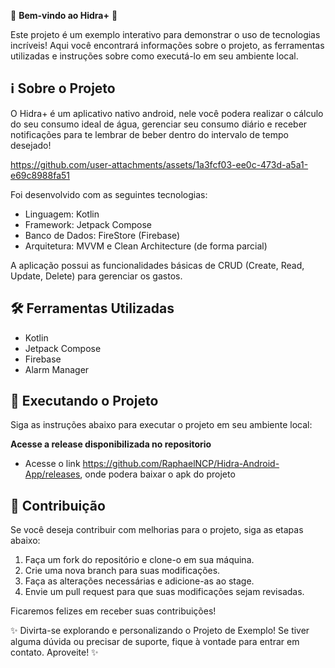 🎉 **Bem-vindo ao Hidra+** 🚀

Este projeto é um exemplo interativo para demonstrar o uso de tecnologias incríveis! Aqui você encontrará informações sobre o projeto, as ferramentas utilizadas e instruções sobre como executá-lo em seu ambiente local.

## ℹ️ Sobre o Projeto

O Hidra+ é um aplicativo nativo android, nele você podera realizar o cálculo do seu consumo ideal de água, gerenciar seu consumo diário e receber notificações para te lembrar de beber dentro do intervalo de tempo desejado!

https://github.com/user-attachments/assets/1a3fcf03-ee0c-473d-a5a1-e69c8988fa51

Foi desenvolvido com as seguintes tecnologias:

- Linguagem: Kotlin
- Framework: Jetpack Compose
- Banco de Dados: FireStore (Firebase)
- Arquitetura: MVVM e Clean Architecture (de forma parcial)

A aplicação possui as funcionalidades básicas de CRUD (Create, Read, Update, Delete) para gerenciar os gastos.

## 🛠️ Ferramentas Utilizadas

- Kotlin
- Jetpack Compose
- Firebase
- Alarm Manager

## 🚀 Executando o Projeto

Siga as instruções abaixo para executar o projeto em seu ambiente local:

 **Acesse a release disponibilizada no repositorio**
 - Acesse o link https://github.com/RaphaelNCP/Hidra-Android-App/releases, onde podera baixar o apk do projeto


## 📝 Contribuição

Se você deseja contribuir com melhorias para o projeto, siga as etapas abaixo:

1. Faça um fork do repositório e clone-o em sua máquina.
2. Crie uma nova branch para suas modificações.
3. Faça as alterações necessárias e adicione-as ao stage.
4. Envie um pull request para que suas modificações sejam revisadas.

Ficaremos felizes em receber suas contribuições!

✨ Divirta-se explorando e personalizando o Projeto de Exemplo! Se tiver alguma dúvida ou precisar de suporte, fique à vontade para entrar em contato. Aproveite! ✨

